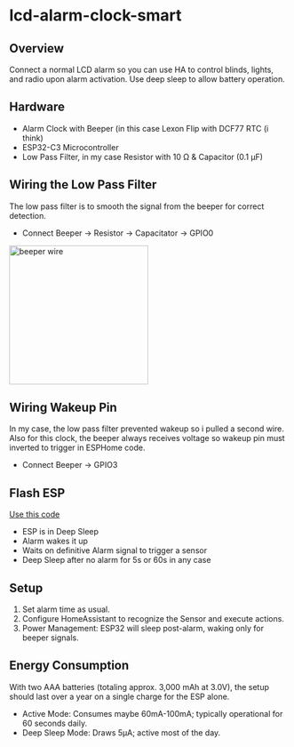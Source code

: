 # lcd-alarm-clock-smart

## Overview
Connect a normal LCD alarm so you can use HA to control blinds, lights, and radio upon alarm activation. Use deep sleep to allow battery operation.

## Hardware

- Alarm Clock with Beeper (in this case Lexon Flip with DCF77 RTC (i think)
- ESP32-C3 Microcontroller
- Low Pass Filter, in my case	Resistor with 10 Ω &	Capacitor (0.1 µF)

## Wiring the Low Pass Filter
The low pass filter is to smooth the signal from the beeper for correct detection.
-	Connect Beeper -> Resistor -> Capacitator -> GPIO0
<img width="250" alt="beeper wire" src="https://github.com/chriopter/lcd-alarm-clock-smart/assets/82179548/7b11c165-08b4-4768-8eab-e89434ca4ece">

## Wiring Wakeup Pin
In my case, the low pass filter prevented wakeup so i pulled a second wire. Also for this clock, the beeper always receives voltage so wakeup pin must inverted to trigger in ESPHome code.
- Connect Beeper -> GPIO3

## Flash ESP
[Use this code](Wecker.yaml)
- ESP is in Deep Sleep
- Alarm wakes it up
- Waits on definitive Alarm signal to trigger a sensor
- Deep Sleep after no alarm for 5s or 60s in any case

## Setup

1.	Set alarm time as usual.
2.	Configure HomeAssistant to recognize the Sensor and execute actions.
3.	Power Management: ESP32 will sleep post-alarm, waking only for beeper signals.

## Energy Consumption
With two AAA batteries (totaling approx. 3,000 mAh at 3.0V), the setup should last over a year on a single charge for the ESP alone.
- Active Mode: Consumes maybe 60mA-100mA; typically operational for 60 seconds daily.
- Deep Sleep Mode: Draws 5µA; active most of the day.
